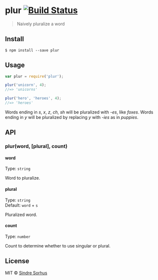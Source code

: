 # plur [![Build Status](https://travis-ci.org/sindresorhus/plur.svg?branch=master)](https://travis-ci.org/sindresorhus/plur)

> Naively pluralize a word


## Install

```
$ npm install --save plur
```


## Usage

```js
var plur = require('plur');

plur('unicorn', 4);
//=> 'unicorns'

plur('hero', 'heroes', 4);
//=> 'heroes'
```

Words ending in *s*, *x*, *z*, *ch*, *sh* will be pluralized with *-es*, like
*foxes*. Words ending in *y* will be pluralized by replacing *y* with *-ies* as
in *puppies*.

## API

### plur(word, [plural], count)

#### word

Type: `string`

Word to pluralize.

#### plural

Type: `string`  
Default: `word` + `s`

Pluralized word.

#### count

Type: `number`

Count to determine whether to use singular or plural.


## License

MIT © [Sindre Sorhus](http://sindresorhus.com)
